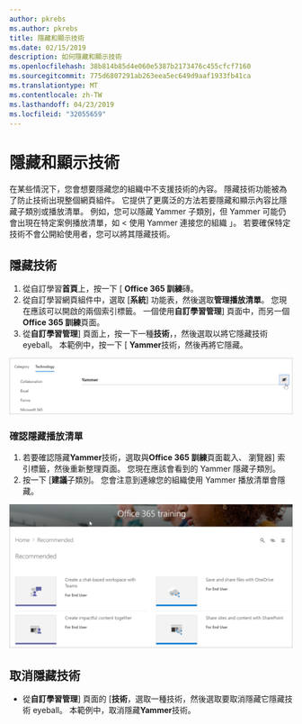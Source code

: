 ```yaml
---
author: pkrebs
ms.author: pkrebs
title: 隱藏和顯示技術
ms.date: 02/15/2019
description: 如何隱藏和顯示技術
ms.openlocfilehash: 38b814b85d4e060e5387b2173476c455cfcf7160
ms.sourcegitcommit: 775d6807291ab263eea5ec649d9aaf1933fb41ca
ms.translationtype: MT
ms.contentlocale: zh-TW
ms.lasthandoff: 04/23/2019
ms.locfileid: "32055659"
---
```

# <a name="hide-and-show-technology"></a>隱藏和顯示技術

在某些情況下，您會想要隱藏您的組織中不支援技術的內容。 隱藏技術功能被為了防止技術出現整個網頁組件。 它提供了更廣泛的方法若要隱藏和顯示內容比隱藏子類別或播放清單。 例如，您可以隱藏 Yammer 子類別，但 Yammer 可能仍會出現在特定案例播放清單，如 < 使用 Yammer 連接您的組織 」。 若要確保特定技術不會公開給使用者，您可以將其隱藏技術。 

## <a name="hide-a-technology"></a>隱藏技術

1. 從自訂學習**首頁**上，按一下 [ **Office 365 訓練**磚。
2. 從自訂學習網頁組件中，選取 [**系統**] 功能表，然後選取**管理播放清單**。 您現在應該可以開啟的兩個索引標籤。 一個使用**自訂學習管理**] 頁面中，而另一個**Office 365 訓練**頁面。 
3. 從**自訂學習管理**] 頁面上，按一下一種**技術**，，然後選取以將它隱藏技術 eyeball。 本範例中，按一下 [ **Yammer**技術，然後再將它隱藏。  

![cg hidetech.png](media/cg-hidetech.png)

### <a name="verify-the-playlist-is-hidden"></a>確認隱藏播放清單
1. 若要確認隱藏**Yammer**技術，選取與**Office 365 訓練**頁面載入、 瀏覽器] 索引標籤，然後重新整理頁面。 您現在應該會看到的 Yammer 隱藏子類別。 
2. 按一下 [**建議**子類別。 您會注意到連線您的組織使用 Yammer 播放清單會隱藏。 

![cg hidetechrefresh.png](media/cg-hidetechrefresh.png)

## <a name="unhide-a-technology"></a>取消隱藏技術

- 從**自訂學習管理**] 頁面的 [**技術**，選取一種技術，然後選取要取消隱藏它隱藏技術 eyeball。 本範例中，取消隱藏**Yammer**技術。 